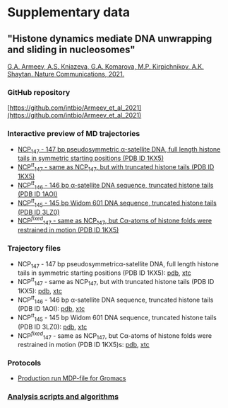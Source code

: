 # Supplementary data
## "Histone dynamics mediate DNA unwrapping and sliding in nucleosomes"
[G.A. Armeev, A.S. Kniazeva, G.A. Komarova, M.P. Kirpichnikov, A.K. Shaytan. Nature Communications, 2021.](https://www.nature.com/articles/s41467-021-22636-9)

### GitHub repository
[https://github.com/intbio/Armeev_et_al_2021](https://github.com/intbio/Armeev_et_al_2021)

### Interactive preview of MD trajectories
- [NCP<sub>147</sub> - 147 bp pseudosymmetric α-satellite DNA, full length histone tails in symmetric starting positions (PDB ID 1KX5)](NCP147_trj_preview)
- [NCP<sup><i>tt</i></sup><sub>147</sub> - same as NCP<sub>147</sub>, but with truncated histone tails (PDB ID 1KX5)](NCP147_tt_trj_preview)
- [NCP<sup><i>tt</i></sup><sub>146</sub> - 146 bp α-satellite DNA sequence, truncated histone tails (PDB ID 1AOI)](NCP146_tt_trj_preview)
- [NCP<sup><i>tt</i></sup><sub>145</sub> - 145  bp  Widom  601  DNA  sequence,  truncated  histone tails (PDB ID 3LZ0)](NCP145_tt_trj_preview)
- [NCP<sup><i>fixed</i></sup><sub>147</sub> - same as NCP<sub>147</sub>, but Cα-atoms of histone folds were restrained in motion (PDB ID 1KX5)](NCP147_fixed_trj_preview)



### Trajectory files
- NCP<sub>147</sub> - 147 bp pseudosymmetricα-satellite DNA, full length histone tails in symmetric starting positions (PDB ID 1KX5): [pdb](trj/1kx5_sym_for_web.pdb), [xtc](trj/1kx5_sym_for_web.xtc)
- NCP<sup><i>tt</i></sup><sub>147</sub> - same as NCP<sub>147</sub>, but with truncated histone tails (PDB ID 1KX5): [pdb](trj/1kx5_ntm_for_web.pdb), [xtc](trj/1kx5_ntm_for_web.xtc)
- NCP<sup><i>tt</i></sup><sub>146</sub> - 146 bp α-satellite DNA sequence, truncated histone tails (PDB ID 1AOI): [pdb](trj/1aoi_ntm_for_web.pdb), [xtc](trj/1aoi_ntm_for_web.xtc)
- NCP<sup><i>tt</i></sup><sub>145</sub> - 145  bp  Widom  601  DNA  sequence,  truncated  histone tails (PDB ID 3LZ0): [pdb](trj/3lz0_ntm_for_web.pdb), [xtc](trj/3lz0_ntm_for_web.xtc)
- NCP<sup><i>fixed</i></sup><sub>147</sub> - same as NCP<sub>147</sub>, but Cα-atoms of histone folds were restrained in motion (PDB ID 1KX5)s: [pdb](trj/1kx5_sym_fixed_for_web.pdb), [xtc](trj/1kx5_sym_fixed_for_web.xtc)

### Protocols
- [Production run MDP-file for Gromacs](MD_production_protocol.mdp)

### [Analysis scripts and algorithms](analysis_scripts_examples)

